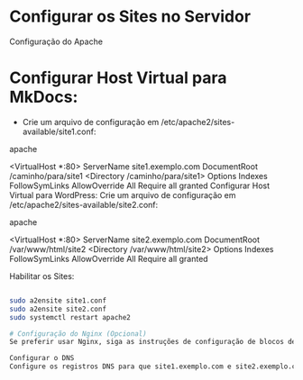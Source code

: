# Configurar os Sites no Servidor
Configuração do Apache

# Configurar Host Virtual para MkDocs:

- Crie um arquivo de configuração em /etc/apache2/sites-available/site1.conf:

apache

<VirtualHost *:80>
    ServerName site1.exemplo.com
    DocumentRoot /caminho/para/site1
    <Directory /caminho/para/site1>
        Options Indexes FollowSymLinks
        AllowOverride All
        Require all granted
    </Directory>
</VirtualHost>
Configurar Host Virtual para WordPress:
Crie um arquivo de configuração em /etc/apache2/sites-available/site2.conf:

apache

<VirtualHost *:80>
    ServerName site2.exemplo.com
    DocumentRoot /var/www/html/site2
    <Directory /var/www/html/site2>
        Options Indexes FollowSymLinks
        AllowOverride All
        Require all granted
    </Directory>
</VirtualHost>

Habilitar os Sites:
```sh

sudo a2ensite site1.conf
sudo a2ensite site2.conf
sudo systemctl restart apache2

# Configuração do Nginx (Opcional)
Se preferir usar Nginx, siga as instruções de configuração de blocos de servidor descritas anteriormente.

Configurar o DNS
Configure os registros DNS para que site1.exemplo.com e site2.exemplo.com apontem para o IP da VM.